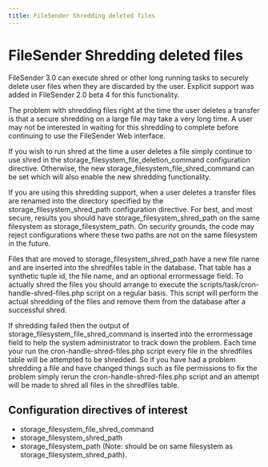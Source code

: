 ```yaml
---
title: FileSender Shredding deleted files
---
```


# FileSender Shredding deleted files

FileSender 3.0 can execute shred or other long running tasks to
securely delete user files when they are discarded by the user.
Explicit support was added in FileSender 2.0 beta 4 for this
functionality.

The problem with shredding files right at the time the user deletes a
transfer is that a secure shredding on a large file may take a very
long time. A user may not be interested in waiting for this shredding
to complete before continuing to use the FileSender Web interface.

If you wish to run shred at the time a user deletes a file simply
continue to use shred in the storage_filesystem_file_deletion_command
configuration directive. Otherwise, the new
storage_filesystem_file_shred_command can be set which will also
enable the new shredding functionality.

If you are using this shredding support, when a user deletes a
transfer files are renamed into the directory specified by the
storage_filesystem_shred_path configuration directive. For best, and
most secure, results you should have storage_filesystem_shred_path on
the same filesystem as storage_filesystem_path. On security grounds,
the code may reject configurations where these two paths are not on
the same filesystem in the future.

Files that are moved to storage_filesystem_shred_path have a new file
name and are inserted into the shredfiles table in the database. That
table has a synthetic tuple id, the file name, and an optional
errormessage field. To actually shred the files you should arrange to
execute the scripts/task/cron-handle-shred-files.php script on a
regular basis. This script will perform the actual shredding of the
files and remove them from the database after a successful shred.

If shredding failed then the output of
storage_filesystem_file_shred_command is inserted into the
errormessage field to help the system administrator to track down the
problem. Each time your run the cron-handle-shred-files.php script
every file in the shredfiles table will be attempted to be shredded.
So if you have had a problem shredding a file and have changed things
such as file permissions to fix the problem simply rerun the
cron-handle-shred-files.php script and an attempt will be made to
shred all files in the shredfiles table.

## Configuration directives of interest

* storage_filesystem_file_shred_command
* storage_filesystem_shred_path
* storage_filesystem_path (Note: should be on same filesystem as storage_filesystem_shred_path).


